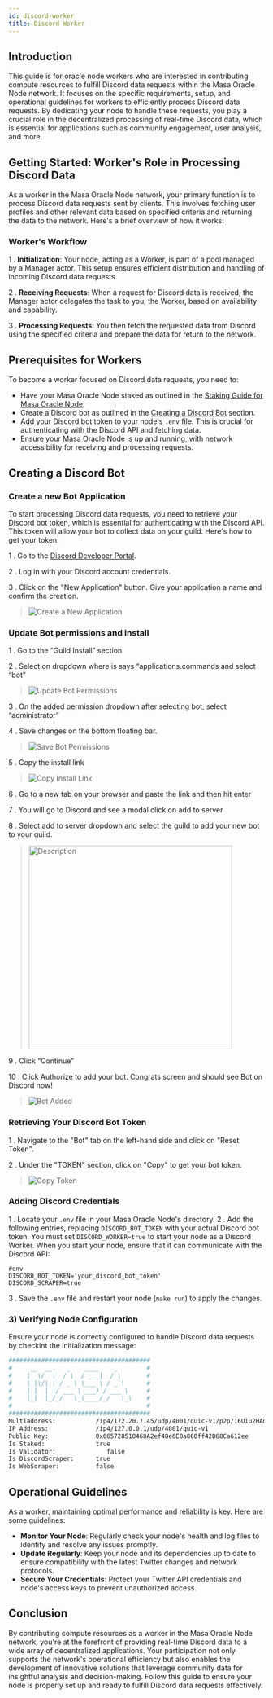 ```yaml
---
id: discord-worker
title: Discord Worker
---
```


## Introduction

This guide is for oracle node workers who are interested in contributing compute resources to fulfill Discord data requests within the Masa Oracle Node network. It focuses on the specific requirements, setup, and operational guidelines for workers to efficiently process Discord data requests. By dedicating your node to handle these requests, you play a crucial role in the decentralized processing of real-time Discord data, which is essential for applications such as community engagement, user analysis, and more.

## Getting Started: Worker's Role in Processing Discord Data

As a worker in the Masa Oracle Node network, your primary function is to process Discord data requests sent by clients. This involves fetching user profiles and other relevant data based on specified criteria and returning the data to the network. Here's a brief overview of how it works:

### Worker's Workflow

1 . **Initialization**: Your node, acting as a Worker, is part of a pool managed by a Manager actor. This setup ensures efficient distribution and handling of incoming Discord data requests.

2 . **Receiving Requests**: When a request for Discord data is received, the Manager actor delegates the task to you, the Worker, based on availability and capability.

3 . **Processing Requests**: You then fetch the requested data from Discord using the specified criteria and prepare the data for return to the network.

## Prerequisites for Workers

To become a worker focused on Discord data requests, you need to:

- Have your Masa Oracle Node staked as outlined in the [Staking Guide for Masa Oracle Node](staking-guide.md).
- Create a Discord bot as outlined in the [Creating a Discord Bot](#creating-a-discord-bot) section.
- Add your Discord bot token to your node's `.env` file. This is crucial for authenticating with the Discord API and fetching data.
- Ensure your Masa Oracle Node is up and running, with network accessibility for receiving and processing requests.

## Creating a Discord Bot

### Create a new Bot Application

To start processing Discord data requests, you need to retrieve your Discord bot token, which is essential for authenticating with the Discord API. This token will allow your bot to collect data on your guild. Here's how to get your token:

1 . Go to the [Discord Developer Portal](https://discord.com/developers/applications).

2 . Log in with your Discord account credentials.

3 . Click on the "New Application" button. Give your application a name and confirm the creation.

> ![Create a New Application](../images/discord-create-a-new-application.png)

### Update Bot permissions and install

1 . Go to the “Guild Install” section

2 . Select on dropdown where is says “applications.commands and select “bot”

> ![Update Bot Permissions](../images/discord-change-bot-permissions.png)

3 . On the added permission dropdown after selecting bot, select “administrator”

4 . Save changes on the bottom floating bar.

> ![Save Bot Permissions](../images/discord-change-bot-permissions-2.png)

5 . Copy the install link

> ![Copy Install Link](../images/discord-install-link.png)

6 . Go to a new tab on your browser and paste the link and then hit enter

7 . You will go to Discord and see a modal click on add to server

8 . Select add to server dropdown and select the guild to add your new bot to your guild.

> <img src="../images/discord-add-bot-to-server.png" alt="Description" width="400"/>

9 . Click “Continue”

10 . Click Authorize to add your bot. Congrats screen and should see Bot on Discord now!

> ![Bot Added](../images/discord-verify-bot.png)

### Retrieving Your Discord Bot Token

1 . Navigate to the "Bot" tab on the left-hand side and click on "Reset Token".

2 . Under the "TOKEN" section, click on "Copy" to get your bot token.

> ![Copy Token](../images/discord-copy-bot-token.png)

### Adding Discord Credentials

1 . Locate your `.env` file in your Masa Oracle Node's directory.
2 . Add the following entries, replacing `DISCORD_BOT_TOKEN` with your actual Discord bot token. You must set `DISCORD_WORKER=true` to start your node as a Discord Worker. When you start your node, ensure that it can communicate with the Discord API:

```shell
#env
DISCORD_BOT_TOKEN='your_discord_bot_token'
DISCORD_SCRAPER=true
```

3 . Save the `.env` file and restart your node (`make run`) to apply the changes.

### 3) Verifying Node Configuration

Ensure your node is correctly configured to handle Discord data requests by checkint the initialization message:

```bash
#######################################
#     __  __    _    ____    _        #
#    |  \/  |  / \  / ___|  / \       #
#    | |\/| | / _ \ \___ \ / _ \      #
#    | |  | |/ ___ \ ___) / ___ \     #
#    |_|  |_/_/   \_\____/_/   \_\    #
#                                     #
#######################################
Multiaddress:           /ip4/172.20.7.45/udp/4001/quic-v1/p2p/16Uiu2HAm28dTN2WVWD2y2bjzwPdym59XASDfQsSktCtejtNR9Vox
IP Address:             /ip4/127.0.0.1/udp/4001/quic-v1
Public Key:             0x065728510468A2ef48e6E8a860ff42D68Ca612ee
Is Staked:              true
Is Validator:              false
Is DiscordScraper:      true
Is WebScraper:          false
```

## Operational Guidelines

As a worker, maintaining optimal performance and reliability is key. Here are some guidelines:

- **Monitor Your Node**: Regularly check your node's health and log files to identify and resolve any issues promptly.
- **Update Regularly**: Keep your node and its dependencies up to date to ensure compatibility with the latest Twitter changes and network protocols.
- **Secure Your Credentials**: Protect your Twitter API credentials and node's access keys to prevent unauthorized access.

## Conclusion

By contributing compute resources as a worker in the Masa Oracle Node network, you're at the forefront of providing real-time Discord data to a wide array of decentralized applications. Your participation not only supports the network's operational efficiency but also enables the development of innovative solutions that leverage community data for insightful analysis and decision-making. Follow this guide to ensure your node is properly set up and ready to fulfill Discord data requests effectively.
